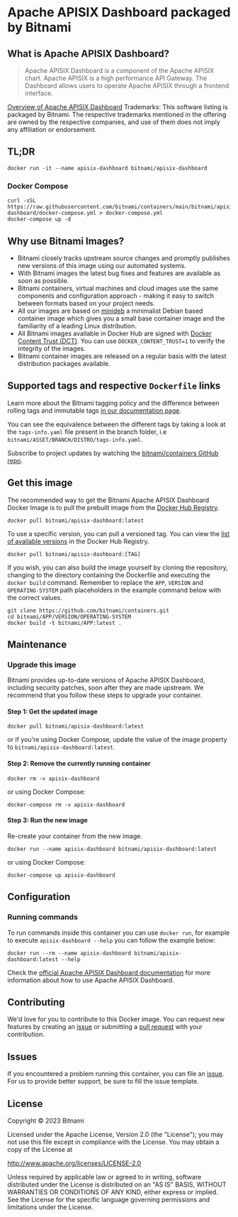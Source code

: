 # Apache APISIX Dashboard packaged by Bitnami

## What is Apache APISIX Dashboard?

> Apache APISIX Dashboard is a component of the Apache APISIX chart. Apache APISIX is a high performance API Gateway. The Dashboard allows users to operate Apache APISIX through a frontend interface.

[Overview of Apache APISIX Dashboard](https://apisix.apache.org/)
Trademarks: This software listing is packaged by Bitnami. The respective trademarks mentioned in the offering are owned by the respective companies, and use of them does not imply any affiliation or endorsement.

## TL;DR

```console
docker run -it --name apisix-dashboard bitnami/apisix-dashboard
```

### Docker Compose

```console
curl -sSL https://raw.githubusercontent.com/bitnami/containers/main/bitnami/apisix-dashboard/docker-compose.yml > docker-compose.yml
docker-compose up -d
```

## Why use Bitnami Images?

* Bitnami closely tracks upstream source changes and promptly publishes new versions of this image using our automated systems.
* With Bitnami images the latest bug fixes and features are available as soon as possible.
* Bitnami containers, virtual machines and cloud images use the same components and configuration approach - making it easy to switch between formats based on your project needs.
* All our images are based on [minideb](https://github.com/bitnami/minideb) a minimalist Debian based container image which gives you a small base container image and the familiarity of a leading Linux distribution.
* All Bitnami images available in Docker Hub are signed with [Docker Content Trust (DCT)](https://docs.docker.com/engine/security/trust/content_trust/). You can use `DOCKER_CONTENT_TRUST=1` to verify the integrity of the images.
* Bitnami container images are released on a regular basis with the latest distribution packages available.

## Supported tags and respective `Dockerfile` links

Learn more about the Bitnami tagging policy and the difference between rolling tags and immutable tags [in our documentation page](https://docs.bitnami.com/tutorials/understand-rolling-tags-containers/).

You can see the equivalence between the different tags by taking a look at the `tags-info.yaml` file present in the branch folder, i.e `bitnami/ASSET/BRANCH/DISTRO/tags-info.yaml`.

Subscribe to project updates by watching the [bitnami/containers GitHub repo](https://github.com/bitnami/containers).

## Get this image

The recommended way to get the Bitnami Apache APISIX Dashboard Docker Image is to pull the prebuilt image from the [Docker Hub Registry](https://hub.docker.com/r/bitnami/apisix-dashboard).

```console
docker pull bitnami/apisix-dashboard:latest
```

To use a specific version, you can pull a versioned tag. You can view the [list of available versions](https://hub.docker.com/r/bitnami/apisix-dashboard/tags/) in the Docker Hub Registry.

```console
docker pull bitnami/apisix-dashboard:[TAG]
```

If you wish, you can also build the image yourself by cloning the repository, changing to the directory containing the Dockerfile and executing the `docker build` command. Remember to replace the `APP`, `VERSION` and `OPERATING-SYSTEM` path placeholders in the example command below with the correct values.

```console
git clone https://github.com/bitnami/containers.git
cd bitnami/APP/VERSION/OPERATING-SYSTEM
docker build -t bitnami/APP:latest .
```

## Maintenance

### Upgrade this image

Bitnami provides up-to-date versions of Apache APISIX Dashboard, including security patches, soon after they are made upstream. We recommend that you follow these steps to upgrade your container.

#### Step 1: Get the updated image

```console
docker pull bitnami/apisix-dashboard:latest
```

or if you're using Docker Compose, update the value of the image property to `bitnami/apisix-dashboard:latest`.

#### Step 2: Remove the currently running container

```console
docker rm -v apisix-dashboard
```

or using Docker Compose:

```console
docker-compose rm -v apisix-dashboard
```

#### Step 3: Run the new image

Re-create your container from the new image.

```console
docker run --name apisix-dashboard bitnami/apisix-dashboard:latest
```

or using Docker Compose:

```console
docker-compose up apisix-dashboard
```

## Configuration

### Running commands

To run commands inside this container you can use `docker run`, for example to execute `apisix-dashboard --help` you can follow the example below:

```console
docker run --rm --name apisix-dashboard bitnami/apisix-dashboard:latest --help
```

Check the [official Apache APISIX Dashboard documentation](https://apisix.apache.org/docs/) for more information about how to use Apache APISIX Dashboard.

## Contributing

We'd love for you to contribute to this Docker image. You can request new features by creating an [issue](https://github.com/bitnami/containers/issues) or submitting a [pull request](https://github.com/bitnami/containers/pulls) with your contribution.

## Issues

If you encountered a problem running this container, you can file an [issue](https://github.com/bitnami/containers/issues/new/choose). For us to provide better support, be sure to fill the issue template.

## License

Copyright &copy; 2023 Bitnami

Licensed under the Apache License, Version 2.0 (the "License");
you may not use this file except in compliance with the License.
You may obtain a copy of the License at

<http://www.apache.org/licenses/LICENSE-2.0>

Unless required by applicable law or agreed to in writing, software
distributed under the License is distributed on an "AS IS" BASIS,
WITHOUT WARRANTIES OR CONDITIONS OF ANY KIND, either express or implied.
See the License for the specific language governing permissions and
limitations under the License.
